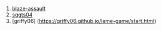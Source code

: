 1. [blaze-assault](https://blaze-assault.github.io/game/color.html)
2. [sggts04](https://shreyasgupta.in/SquareJumper/)
3. [griffy06] (https://griffy06.github.io/lame-game/start.html)
